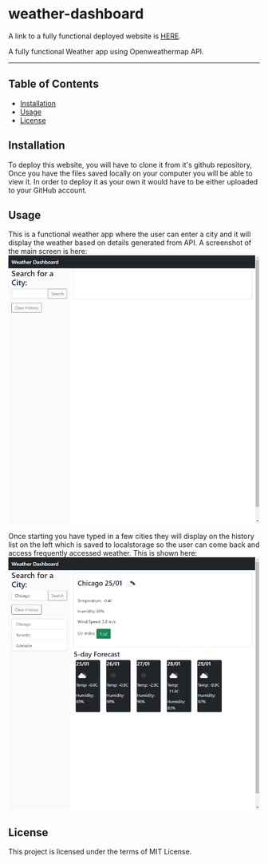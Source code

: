 # weather-dashboard
A link to a fully functional deployed website is [HERE](https://travis297.github.io/weather-dashboard/).

A fully functional Weather app using Openweathermap API.

---
 
 ## Table of Contents

* [Installation](#installation)
* [Usage](#usage)
* [License](#license)

## Installation

To deploy this website, you will have to clone it from it's github repository,
Once you have the files saved locally on your computer you will be able to view it.
In order to deploy it as your own it would have to be either uploaded to your
GitHub account.

## Usage

This is a functional weather app where the user can enter a city and it will display the weather based on details generated from API. A screenshot of the main screen is here:
![alt text](assets/empty.png)


Once starting you have typed in a few cities they will display on the history list on the left which is saved to localstorage so the user can come back and access frequently accessed weather. This is shown here:
![alt text](assets/filled.png)


## License
This project is licensed under the terms of MIT License.


